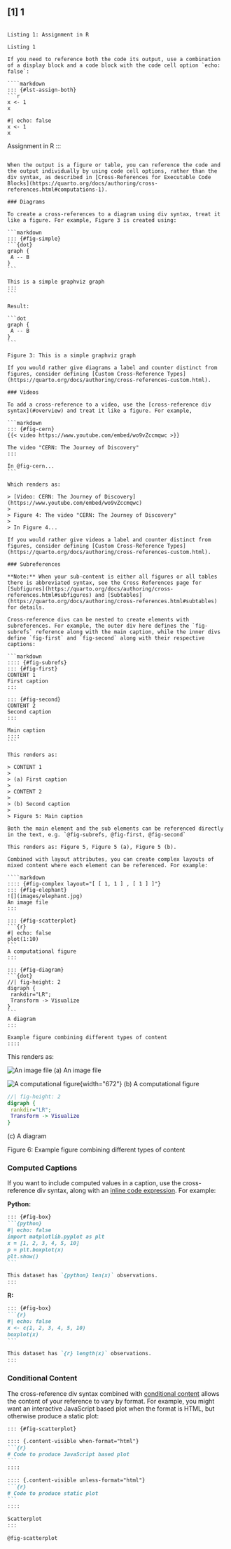## [1] 1
```

Listing 1: Assignment in R

Listing 1

If you need to reference both the code its output, use a combination of a display block and a code block with the code cell option `echo: false`:

````markdown
::: {#lst-assign-both}
```r
x <- 1
x
```

```{r}
#| echo: false
x <- 1
x
```

Assignment in R
:::
````

When the output is a figure or table, you can reference the code and the output individually by using code cell options, rather than the div syntax, as described in [Cross-References for Executable Code Blocks](https://quarto.org/docs/authoring/cross-references.html#computations-1).

### Diagrams

To create a cross-references to a diagram using div syntax, treat it like a figure. For example, Figure 3 is created using:

```markdown
::: {#fig-simple}
```{dot}
graph {
 A -- B
}
```

This is a simple graphviz graph
:::
```

Result:

```dot
graph {
 A -- B
}
```

Figure 3: This is a simple graphviz graph

If you would rather give diagrams a label and counter distinct from figures, consider defining [Custom Cross-Reference Types](https://quarto.org/docs/authoring/cross-references-custom.html).

### Videos

To add a cross-reference to a video, use the [cross-reference div syntax](#overview) and treat it like a figure. For example,

```markdown
::: {#fig-cern}
{{< video https://www.youtube.com/embed/wo9vZccmqwc >}}

The video "CERN: The Journey of Discovery"
:::

In @fig-cern...
```

Which renders as:

> [Video: CERN: The Journey of Discovery](https://www.youtube.com/embed/wo9vZccmqwc)
>
> Figure 4: The video "CERN: The Journey of Discovery"
>
> In Figure 4...

If you would rather give videos a label and counter distinct from figures, consider defining [Custom Cross-Reference Types](https://quarto.org/docs/authoring/cross-references-custom.html).

### Subreferences

**Note:** When your sub-content is either all figures or all tables there is abbreviated syntax, see the Cross References page for [Subfigures](https://quarto.org/docs/authoring/cross-references.html#subfigures) and [Subtables](https://quarto.org/docs/authoring/cross-references.html#subtables) for details.

Cross-reference divs can be nested to create elements with subreferences. For example, the outer div here defines the `fig-subrefs` reference along with the main caption, while the inner divs define `fig-first` and `fig-second` along with their respective captions:

```markdown
:::: {#fig-subrefs}
::: {#fig-first}
CONTENT 1
First caption
:::

::: {#fig-second}
CONTENT 2
Second caption
:::

Main caption
::::
```

This renders as:

> CONTENT 1
>
> (a) First caption
>
> CONTENT 2
>
> (b) Second caption
>
> Figure 5: Main caption

Both the main element and the sub elements can be referenced directly in the text, e.g. `@fig-subrefs, @fig-first, @fig-second`

This renders as: Figure 5, Figure 5 (a), Figure 5 (b).

Combined with layout attributes, you can create complex layouts of mixed content where each element can be referenced. For example:

````markdown
:::: {#fig-complex layout="[ [ 1, 1 ] , [ 1 ] ]"}
::: {#fig-elephant}
![](images/elephant.jpg)
An image file
:::

::: {#fig-scatterplot}
```{r}
#| echo: false
plot(1:10)
```
A computational figure
:::

::: {#fig-diagram}
```{dot}
//| fig-height: 2
digraph {
 rankdir="LR";
 Transform -> Visualize
}
```
A diagram
:::

Example figure combining different types of content
::::
````

This renders as:

![An image file](images/elephant.jpg)
(a) An image file

![A computational figure](https://quarto.org/docs/authoring/cross-references-divs_files/figure-html/fig-scatterplot-1.png){width="672"}
(b) A computational figure

```dot
//| fig-height: 2
digraph {
 rankdir="LR";
 Transform -> Visualize
}

```
(c) A diagram

Figure 6: Example figure combining different types of content

### Computed Captions

If you want to include computed values in a caption, use the cross-reference div syntax, along with an [inline code expression](https://quarto.org/docs/computations/inline-code.html). For example:

**Python:**

````markdown
::: {#fig-box}
```{python}
#| echo: false
import matplotlib.pyplot as plt
x = [1, 2, 3, 4, 5, 10]
p = plt.boxplot(x)
plt.show()
```

This dataset has `{python} len(x)` observations.
:::
````

**R:**

````markdown
::: {#fig-box}
```{r}
#| echo: false
x <- c(1, 2, 3, 4, 5, 10)
boxplot(x)
```

This dataset has `{r} length(x)` observations.
:::
````

### Conditional Content

The cross-reference div syntax combined with [conditional content](https://quarto.org/docs/authoring/conditional.html) allows the content of your reference to vary by format. For example, you might want an interactive JavaScript based plot when the format is HTML, but otherwise produce a static plot:

````markdown
::: {#fig-scatterplot}

:::: {.content-visible when-format="html"}
```{r}
# Code to produce JavaScript based plot
```
::::

:::: {.content-visible unless-format="html"}
```{r}
# Code to produce static plot
```
::::

Scatterplot
:::

@fig-scatterplot
````

